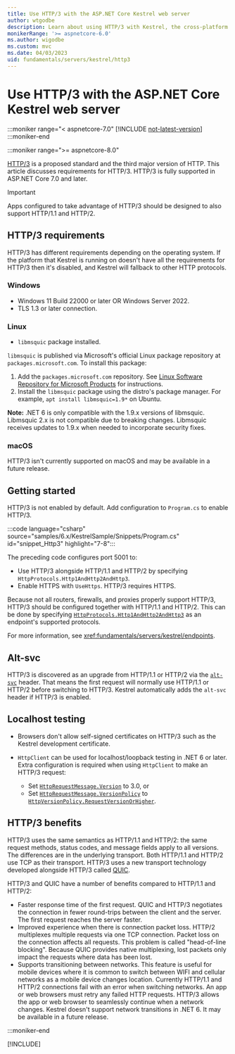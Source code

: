 ```yaml
---
title: Use HTTP/3 with the ASP.NET Core Kestrel web server
author: wtgodbe
description: Learn about using HTTP/3 with Kestrel, the cross-platform web server for ASP.NET Core.
monikerRange: '>= aspnetcore-6.0'
ms.author: wigodbe
ms.custom: mvc
ms.date: 04/03/2023
uid: fundamentals/servers/kestrel/http3
---
```


# Use HTTP/3 with the ASP.NET Core Kestrel web server

:::moniker range="< aspnetcore-7.0"
[!INCLUDE [not-latest-version](~/includes/not-latest-version.md)]
:::moniker-end

:::moniker range=">= aspnetcore-8.0"

[HTTP/3](https://datatracker.ietf.org/doc/rfc9114/) is a proposed standard and the third major version of HTTP. This article discusses requirements for HTTP/3. HTTP/3 is fully supported in ASP.NET Core 7.0 and later.

> [!IMPORTANT]
> Apps configured to take advantage of HTTP/3 should be designed to also support HTTP/1.1 and HTTP/2.

## HTTP/3 requirements

HTTP/3 has different requirements depending on the operating system. If the platform that Kestrel is running on doesn't have all the requirements for HTTP/3 then it's disabled, and Kestrel will fallback to other HTTP protocols.

### Windows

* Windows 11 Build 22000 or later OR Windows Server 2022.
* TLS 1.3 or later connection.

### Linux

* `libmsquic` package installed.

`libmsquic` is published via Microsoft's official Linux package repository at `packages.microsoft.com`. To install this package:

1. Add the `packages.microsoft.com` repository. See [Linux Software Repository for Microsoft Products](/windows-server/administration/linux-package-repository-for-microsoft-software) for instructions.
2. Install the `libmsquic` package using the distro's package manager. For example, `apt install libmsquic=1.9*` on Ubuntu.

**Note:** .NET 6 is only compatible with the 1.9.x versions of libmsquic. Libmsquic 2.x is not compatible due to breaking changes. Libmsquic receives updates to 1.9.x when needed to incorporate security fixes.  

### macOS

HTTP/3 isn't currently supported on macOS and may be available in a future release.

## Getting started

HTTP/3 is not enabled by default. Add configuration to `Program.cs` to enable HTTP/3.

:::code language="csharp" source="samples/6.x/KestrelSample/Snippets/Program.cs" id="snippet_Http3" highlight="7-8":::

The preceding code configures port 5001 to:

* Use HTTP/3 alongside HTTP/1.1 and HTTP/2 by specifying `HttpProtocols.Http1AndHttp2AndHttp3`.
* Enable HTTPS with `UseHttps`. HTTP/3 requires HTTPS.

Because not all routers, firewalls, and proxies properly support HTTP/3, HTTP/3 should be configured together with HTTP/1.1 and HTTP/2. This can be done by specifying [`HttpProtocols.Http1AndHttp2AndHttp3`](xref:Microsoft.AspNetCore.Server.Kestrel.Core.HttpProtocols.Http1AndHttp2AndHttp3) as an endpoint's supported protocols.

For more information, see <xref:fundamentals/servers/kestrel/endpoints>.

## Alt-svc

HTTP/3 is discovered as an upgrade from HTTP/1.1 or HTTP/2 via the [`alt-svc`](https://developer.mozilla.org/docs/Web/HTTP/Headers/Alt-Svc) header. That means the first request will normally use HTTP/1.1 or HTTP/2 before switching to HTTP/3. Kestrel automatically adds the `alt-svc` header if HTTP/3 is enabled.

## Localhost testing

* Browsers don't allow self-signed certificates on HTTP/3 such as the Kestrel development certificate.
* `HttpClient` can be used for localhost/loopback testing in .NET 6 or later. Extra configuration is required when using `HttpClient` to make an HTTP/3 request:

  * Set [`HttpRequestMessage.Version`](xref:System.Net.Http.HttpRequestMessage.Version) to 3.0, or
  * Set [`HttpRequestMessage.VersionPolicy`](xref:System.Net.Http.HttpRequestMessage.VersionPolicy) to [`HttpVersionPolicy.RequestVersionOrHigher`](xref:System.Net.Http.HttpVersionPolicy.RequestVersionOrHigher).

## HTTP/3 benefits

HTTP/3 uses the same semantics as HTTP/1.1 and HTTP/2: the same request methods, status codes, and message fields apply to all versions. The differences are in the underlying transport. Both HTTP/1.1 and HTTP/2 use TCP as their transport. HTTP/3 uses a new transport technology developed alongside HTTP/3 called [QUIC](https://datatracker.ietf.org/doc/html/draft-ietf-quic-transport-34).

HTTP/3 and QUIC have a number of benefits compared to HTTP/1.1 and HTTP/2:

* Faster response time of the first request. QUIC and HTTP/3 negotiates the connection in fewer round-trips between the client and the server. The first request reaches the server faster.
* Improved experience when there is connection packet loss. HTTP/2 multiplexes multiple requests via one TCP connection. Packet loss on the connection affects all requests. This problem is called "head-of-line blocking". Because QUIC provides native multiplexing, lost packets only impact the requests where data has been lost.
* Supports transitioning between networks. This feature is useful for mobile devices where it is common to switch between WIFI and cellular networks as a mobile device changes location. Currently HTTP/1.1 and HTTP/2 connections fail with an error when switching networks. An app or web browsers must retry any failed HTTP requests. HTTP/3 allows the app or web browser to seamlessly continue when a network changes. Kestrel doesn't support network transitions in .NET 6. It may be available in a future release.

:::moniker-end

[!INCLUDE[](~/fundamentals/servers/kestrel/includes/http3-6-7.md)]
